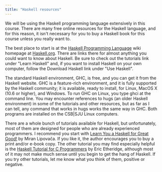 ```yaml
---
title: "Haskell resources"
---
```


We will be using the Haskell programming language extensively in this course.
There are many free online resources for the Haskell language, and for this
reason, it isn't necessary for you to buy a Haskell book for this course unless
you really want to.

The best place to start is at the [Haskell Programming
Language](https://wiki.haskell.org/Haskell) wiki homepage at
[Haskell.org](https://haskell.org). There are links there for almost anything
you could want to know about Haskell. Be sure to check out the tutorials link
under "Learn Haskell" and, if you want to install Haskell on your own computer,
follow the Download Haskell link under "Use Haskell".

The standard Haskell environment, GHC, is free, and you can get it from the
Haskell website. GHC is a feature-rich environment, and it is fully supported by
the Haskell community; it is available, ready to install, for Linux, MacOS X
(10.6 or higher), and Windows. To run GHC on Linux, you type ghci at the command
line. You may encounter references to hugs (an older Haskell environment) in
some of the tutorials and other resources, but as far as I can tell, any command
that works in hugs works the same way in GHC. Both programs are installed on the
CSB|SJU Linux computers.

There are a whole bunch of tutorials available for Haskell, but unfortunately,
most of them are designed for people who are already experienced programmers. I
recommend you start with [Learn You a Haskell for Great
Good!](http://learnyouahaskell.com/) by Miran Lipovača. If you like it, the
author encourages you to buy a print and/or e-book copy. The other tutorial you
may find especially helpful is the [Haskell Tutorial for C
Programmers](https://wiki.haskell.org/Haskell_Tutorial_for_C_Programmers) by
Eric Etheridge, although most of it may not make much sense until you begin to
get the hang of Haskell. If you try other tutorials, let me know what you think
of them, positive or negative.
